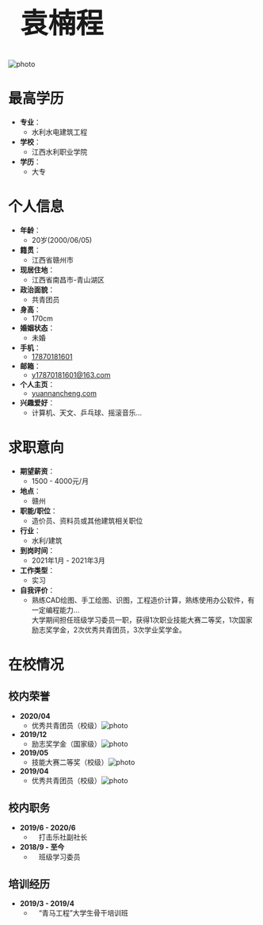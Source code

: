 <h1 style="font-size:3.5rem;padding-left:1.5rem">袁楠程</h1>

![photo](//sinacloud.net/myfiles/resume/img/zjz20201001.min.jpg ':class=photo')

# 最高学历

- **专业**：
  - 水利水电建筑工程
- **学校**：
  - 江西水利职业学院
- **学历**：
  - 大专

# 个人信息

- **年龄**：
  - 20岁(2000/06/05)
- **籍贯**：
  - 江西省赣州市
- **现居住地**：
  - 江西省南昌市-青山湖区
- **政治面貌**：
  - 共青团员
- **身高**：
  - 170cm
- **婚姻状态**：
  - 未婚
- **手机**：
  - [17870181601](tel:17870181601)
- **邮箱**：
  - [y17870181601@163.com](mailto:y17870181601@163.com)
- **个人主页**：
  - [yuannancheng.com](https://yuannancheng.com ':target=_blank')
- **兴趣爱好**：
  - 计算机、天文、乒乓球、摇滚音乐…

# 求职意向

- **期望薪资**：
  - 1500 - 4000元/月
- **地点**：
  - 赣州
- **职能/职位**：
  - 造价员、资料员或其他建筑相关职位
- **行业**：
  - 水利/建筑
- **到岗时间**：
  - 2021年1月 - 2021年3月
- **工作类型**：
  - 实习
- **自我评价**：
  - 熟练CAD绘图、手工绘图、识图，工程造价计算，熟练使用办公软件，有一定编程能力…<br>大学期间担任班级学习委员一职，获得1次职业技能大赛二等奖，1次国家励志奖学金，2次优秀共青团员，3次学业奖学金。

# 在校情况

## 校内荣誉

- **2020/04**
  - 优秀共青团员（校级）![photo](//sinacloud.net/myfiles/resume/img/202004.min.jpg ':class=prove')
- **2019/12**
  - 励志奖学金（国家级）![photo](//sinacloud.net/myfiles/resume/img/201912.min.jpg ':class=prove')
- **2019/05**
  - 技能大赛二等奖（校级）![photo](//sinacloud.net/myfiles/resume/img/201905.min.jpg ':class=prove')
- **2019/04**
  - 优秀共青团员（校级）![photo](//sinacloud.net/myfiles/resume/img/201904.min.jpg ':class=prove')

## 校内职务

- **2019/6 - 2020/6**
  - 　打击乐社副社长
- **2018/9 - 至今**
  - 　班级学习委员

## 培训经历

- **2019/3 - 2019/4**
  - 　“青马工程”大学生骨干培训班